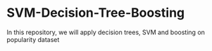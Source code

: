 # SVM-Decision-Tree-Boosting
In this repository, we will apply decision trees, SVM and boosting on popularity dataset
